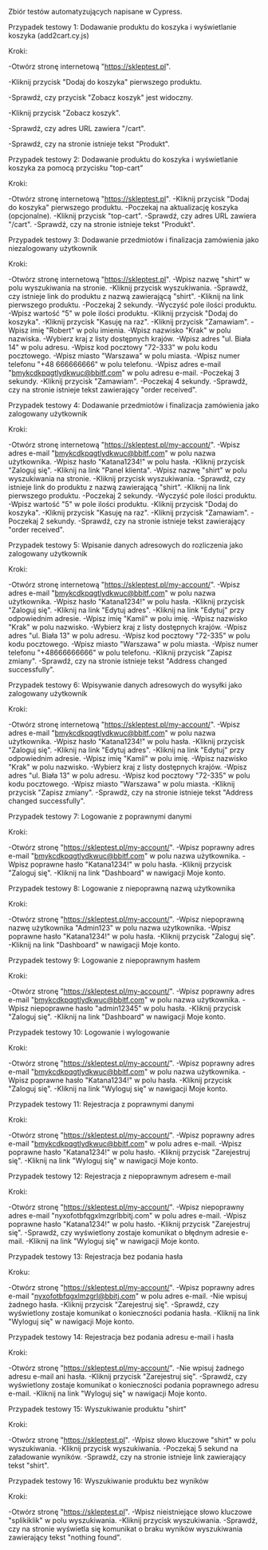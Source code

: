 Zbiór testów automatyzujących napisane w Cypress.

Przypadek testowy 1: Dodawanie produktu do koszyka i wyświetlanie koszyka (add2cart.cy.js)

  Kroki:

  -Otwórz stronę internetową "https://skleptest.pl".
  
  -Kliknij przycisk "Dodaj do koszyka" pierwszego produktu.
  
  -Sprawdź, czy przycisk "Zobacz koszyk" jest widoczny.
  
  -Kliknij przycisk "Zobacz koszyk".
  
  -Sprawdź, czy adres URL zawiera "/cart".
  
  -Sprawdź, czy na stronie istnieje tekst "Produkt".

Przypadek testowy 2: Dodawanie produktu do koszyka i wyświetlanie koszyka za pomocą przycisku "top-cart"

  Kroki:

  -Otwórz stronę internetową "https://skleptest.pl".
  -Kliknij przycisk "Dodaj do koszyka" pierwszego produktu.
  -Poczekaj na aktualizację koszyka (opcjonalne).
  -Kliknij przycisk "top-cart".
  -Sprawdź, czy adres URL zawiera "/cart".
  -Sprawdź, czy na stronie istnieje tekst "Produkt".

Przypadek testowy 3: Dodawanie przedmiotów i finalizacja zamówienia jako niezalogowany użytkownik

  Kroki:

  -Otwórz stronę internetową "https://skleptest.pl".
  -Wpisz nazwę "shirt" w polu wyszukiwania na stronie.
  -Kliknij przycisk wyszukiwania.
  -Sprawdź, czy istnieje link do produktu z nazwą zawierającą "shirt".
  -Kliknij na link pierwszego produktu.
  -Poczekaj 2 sekundy.
  -Wyczyść pole ilości produktu.
  -Wpisz wartość "5" w pole ilości produktu.
  -Kliknij przycisk "Dodaj do koszyka".
  -Kliknij przycisk "Kasuję na raz".
  -Kliknij przycisk "Zamawiam".
  -Wpisz imię "Robert" w polu imienia.
  -Wpisz nazwisko "Krak" w polu nazwiska.
  -Wybierz kraj z listy dostępnych krajów.
  -Wpisz adres "ul. Biała 14" w polu adresu.
  -Wpisz kod pocztowy "72-333" w polu kodu pocztowego.
  -Wpisz miasto "Warszawa" w polu miasta.
  -Wpisz numer telefonu "+48 666666666" w polu telefonu.
  -Wpisz adres e-mail "bmykcdkpqgtlydkwuc@bbitf.com" w polu adresu e-mail.
  -Poczekaj 3 sekundy.
  -Kliknij przycisk "Zamawiam".
  -Poczekaj 4 sekundy.
  -Sprawdź, czy na stronie istnieje tekst zawierający "order received".

Przypadek testowy 4: Dodawanie przedmiotów i finalizacja zamówienia jako zalogowany użytkownik

  Kroki:

  -Otwórz stronę internetową "https://skleptest.pl/my-account/".
  -Wpisz adres e-mail "bmykcdkpqgtlydkwuc@bbitf.com" w polu nazwa użytkownika.
  -Wpisz hasło "Katana1234!" w polu hasła.
  -Kliknij przycisk "Zaloguj się".
  -Kliknij na link "Panel klienta".
  -Wpisz nazwę "shirt" w polu wyszukiwania na stronie.
  -Kliknij przycisk wyszukiwania.
  -Sprawdź, czy istnieje link do produktu z nazwą zawierającą "shirt".
  -Kliknij na link pierwszego produktu.
  -Poczekaj 2 sekundy.
  -Wyczyść pole ilości produktu.
  -Wpisz wartość "5" w pole ilości produktu.
  -Kliknij przycisk "Dodaj do koszyka".
  -Kliknij przycisk "Kasuję na raz".
  -Kliknij przycisk "Zamawiam".
  -Poczekaj 2 sekundy.
  -Sprawdź, czy na stronie istnieje tekst zawierający "order received".
  
Przypadek testowy 5: Wpisanie danych adresowych do rozliczenia jako zalogowany użytkownik

  Kroki:

  -Otwórz stronę internetową "https://skleptest.pl/my-account/".
  -Wpisz adres e-mail "bmykcdkpqgtlydkwuc@bbitf.com" w polu nazwa użytkownika.
  -Wpisz hasło "Katana1234!" w polu hasła.
  -Kliknij przycisk "Zaloguj się".
  -Kliknij na link "Edytuj adres".
  -Kliknij na link "Edytuj" przy odpowiednim adresie.
  -Wpisz imię "Kamil" w polu imię.
  -Wpisz nazwisko "Krak" w polu nazwisko.
  -Wybierz kraj z listy dostępnych krajów.
  -Wpisz adres "ul. Biała 13" w polu adresu.
  -Wpisz kod pocztowy "72-335" w polu kodu pocztowego.
  -Wpisz miasto "Warszawa" w polu miasta.
  -Wpisz numer telefonu "+48666666666" w polu telefonu.
  -Kliknij przycisk "Zapisz zmiany".
  -Sprawdź, czy na stronie istnieje tekst "Address changed successfully".
  
Przypadek testowy 6: Wpisywanie danych adresowych do wysyłki jako zalogowany użytkownik

  Kroki:

  -Otwórz stronę internetową "https://skleptest.pl/my-account/".
  -Wpisz adres e-mail "bmykcdkpqgtlydkwuc@bbitf.com" w polu nazwa użytkownika.
  -Wpisz hasło "Katana1234!" w polu hasła.
  -Kliknij przycisk "Zaloguj się".
  -Kliknij na link "Edytuj adres".
  -Kliknij na link "Edytuj" przy odpowiednim adresie.
  -Wpisz imię "Kamil" w polu imię.
  -Wpisz nazwisko "Krak" w polu nazwisko.
  -Wybierz kraj z listy dostępnych krajów.
  -Wpisz adres "ul. Biała 13" w polu adresu.
  -Wpisz kod pocztowy "72-335" w polu kodu pocztowego.
  -Wpisz miasto "Warszawa" w polu miasta.
  -Kliknij przycisk "Zapisz zmiany".
  -Sprawdź, czy na stronie istnieje tekst "Address changed successfully".
  
Przypadek testowy 7: Logowanie z poprawnymi danymi
  
  Kroki:

  -Otwórz stronę "https://skleptest.pl/my-account/".
  -Wpisz poprawny adres e-mail "bmykcdkpqgtlydkwuc@bbitf.com" w polu nazwa użytkownika.
  -Wpisz poprawne hasło "Katana1234!" w polu hasła.
  -Kliknij przycisk "Zaloguj się".
  -Kliknij na link "Dashboard" w nawigacji Moje konto.

Przypadek testowy 8: Logowanie z niepoprawną nazwą użytkownika

  Kroki:
  
  -Otwórz stronę "https://skleptest.pl/my-account/".
  -Wpisz niepoprawną nazwę użytkownika "Admin123" w polu nazwa użytkownika.
  -Wpisz poprawne hasło "Katana1234!" w polu hasła.
  -Kliknij przycisk "Zaloguj się".
  -Kliknij na link "Dashboard" w nawigacji Moje konto.
  
Przypadek testowy 9: Logowanie z niepoprawnym hasłem

  Kroki:

  -Otwórz stronę "https://skleptest.pl/my-account/".
  -Wpisz poprawny adres e-mail "bmykcdkpqgtlydkwuc@bbitf.com" w polu nazwa użytkownika.
  -Wpisz niepoprawne hasło "admin12345" w polu hasła.
  -Kliknij przycisk "Zaloguj się".
  -Kliknij na link "Dashboard" w nawigacji Moje konto.
  
Przypadek testowy 10: Logowanie i wylogowanie

  Kroki:

  -Otwórz stronę "https://skleptest.pl/my-account/".
  -Wpisz poprawny adres e-mail "bmykcdkpqgtlydkwuc@bbitf.com" w polu nazwa użytkownika.
  -Wpisz poprawne hasło "Katana1234!" w polu hasła.
  -Kliknij przycisk "Zaloguj się".
  -Kliknij na link "Wyloguj się" w nawigacji Moje konto.

Przypadek testowy 11: Rejestracja z poprawnymi danymi

  Kroki:

  -Otwórz stronę "https://skleptest.pl/my-account/".
  -Wpisz poprawny adres e-mail "bmykcdkpqgtlydkwuc@bbitf.com" w polu adres e-mail.
  -Wpisz poprawne hasło "Katana1234!" w polu hasło.
  -Kliknij przycisk "Zarejestruj się".
  -Kliknij na link "Wyloguj się" w nawigacji Moje konto.

Przypadek testowy 12: Rejestracja z niepoprawnym adresem e-mail

  Kroki:
  
  -Otwórz stronę "https://skleptest.pl/my-account/".
  -Wpisz niepoprawny adres e-mail "nyxofotbfqgxlmzgrlbbitj.com" w polu adres e-mail.
  -Wpisz poprawne hasło "Katana1234!" w polu hasło.
  -Kliknij przycisk "Zarejestruj się".
  -Sprawdź, czy wyświetlony zostaje komunikat o błędnym adresie e-mail.
  -Kliknij na link "Wyloguj się" w nawigacji Moje konto.

Przypadek testowy 13: Rejestracja bez podania hasła

  Kroku:

  -Otwórz stronę "https://skleptest.pl/my-account/".
  -Wpisz poprawny adres e-mail "nyxofotbfqgxlmzgrl@bbitj.com" w polu adres e-mail.
  -Nie wpisuj żadnego hasła.
  -Kliknij przycisk "Zarejestruj się".
  -Sprawdź, czy wyświetlony zostaje komunikat o konieczności podania hasła.
  -Kliknij na link "Wyloguj się" w nawigacji Moje konto.

Przypadek testowy 14: Rejestracja bez podania adresu e-mail i hasła

  Kroki:

  -Otwórz stronę "https://skleptest.pl/my-account/".
  -Nie wpisuj żadnego adresu e-mail ani hasła.
  -Kliknij przycisk "Zarejestruj się".
  -Sprawdź, czy wyświetlony zostaje komunikat o konieczności podania poprawnego adresu e-mail.
  -Kliknij na link "Wyloguj się" w nawigacji Moje konto.
  
Przypadek testowy 15: Wyszukiwanie produktu "shirt"

  Kroki:

  -Otwórz stronę "https://skleptest.pl".
  -Wpisz słowo kluczowe "shirt" w polu wyszukiwania.
  -Kliknij przycisk wyszukiwania.
  -Poczekaj 5 sekund na załadowanie wyników.
  -Sprawdź, czy na stronie istnieje link zawierający tekst "shirt".

Przypadek testowy 16: Wyszukiwanie produktu bez wyników

  Kroki:

  -Otwórz stronę "https://skleptest.pl".
  -Wpisz nieistniejące słowo kluczowe "splikiklik" w polu wyszukiwania.
  -Kliknij przycisk wyszukiwania.
  -Sprawdź, czy na stronie wyświetla się komunikat o braku wyników wyszukiwania zawierający tekst "nothing found".
  
  
  
